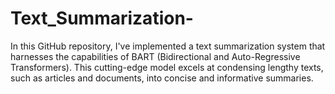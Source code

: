# Text_Summarization-
In this GitHub repository, I've implemented a text summarization system that harnesses the capabilities of BART (Bidirectional and Auto-Regressive Transformers). This cutting-edge model excels at condensing lengthy texts, such as articles and documents, into concise and informative summaries.
